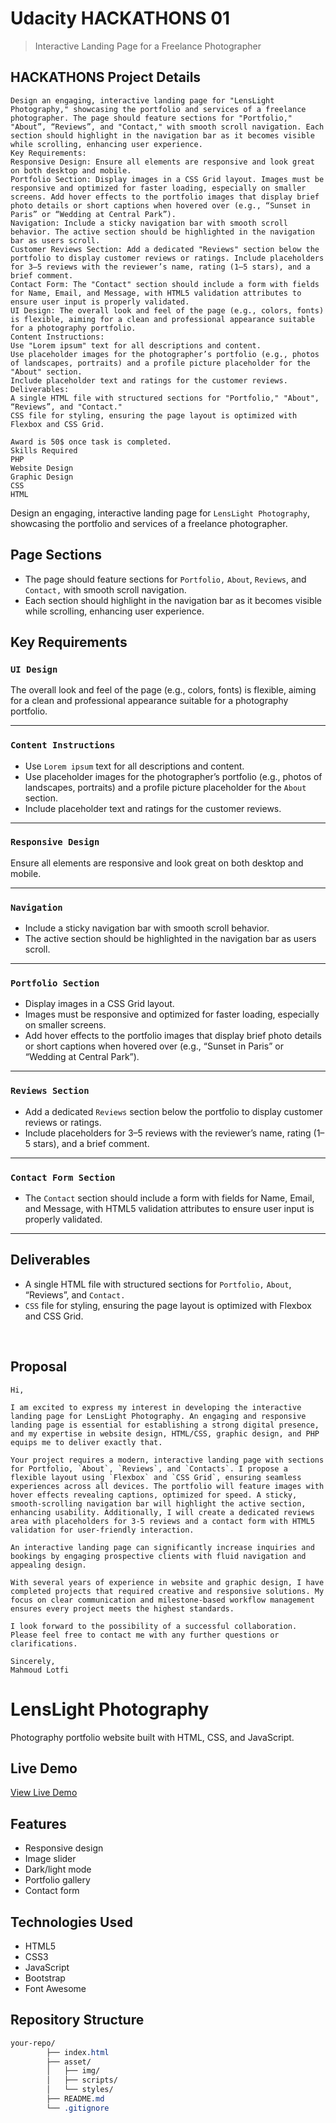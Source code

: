# Udacity HACKATHONS 01

> Interactive Landing Page for a Freelance Photographer

## HACKATHONS Project Details

```plaintext
Design an engaging, interactive landing page for "LensLight Photography," showcasing the portfolio and services of a freelance photographer. The page should feature sections for "Portfolio," "About”, “Reviews”, and "Contact," with smooth scroll navigation. Each section should highlight in the navigation bar as it becomes visible while scrolling, enhancing user experience.
Key Requirements:
Responsive Design: Ensure all elements are responsive and look great on both desktop and mobile.
Portfolio Section: Display images in a CSS Grid layout. Images must be responsive and optimized for faster loading, especially on smaller screens. Add hover effects to the portfolio images that display brief photo details or short captions when hovered over (e.g., “Sunset in Paris” or “Wedding at Central Park”).
Navigation: Include a sticky navigation bar with smooth scroll behavior. The active section should be highlighted in the navigation bar as users scroll.
Customer Reviews Section: Add a dedicated "Reviews" section below the portfolio to display customer reviews or ratings. Include placeholders for 3–5 reviews with the reviewer’s name, rating (1–5 stars), and a brief comment.
Contact Form: The "Contact" section should include a form with fields for Name, Email, and Message, with HTML5 validation attributes to ensure user input is properly validated.
UI Design: The overall look and feel of the page (e.g., colors, fonts) is flexible, aiming for a clean and professional appearance suitable for a photography portfolio.
Content Instructions:
Use "Lorem ipsum" text for all descriptions and content.
Use placeholder images for the photographer’s portfolio (e.g., photos of landscapes, portraits) and a profile picture placeholder for the "About" section.
Include placeholder text and ratings for the customer reviews.
Deliverables:
A single HTML file with structured sections for "Portfolio," "About", “Reviews”, and "Contact."
CSS file for styling, ensuring the page layout is optimized with Flexbox and CSS Grid.

Award is 50$ once task is completed.
Skills Required
PHP
Website Design
Graphic Design
CSS
HTML
```

Design an engaging, interactive landing page for `LensLight Photography`, showcasing the portfolio and services of a freelance photographer.

## Page Sections

- The page should feature sections for `Portfolio,` `About`, `Reviews`, and `Contact,` with smooth scroll navigation.
- Each section should highlight in the navigation bar as it becomes visible while scrolling, enhancing user experience.

## Key Requirements


### `UI Design`

The overall look and feel of the page (e.g., colors, fonts) is flexible, aiming for a clean and professional appearance suitable for a photography portfolio.

---

### `Content Instructions`

- Use `Lorem ipsum` text for all descriptions and content.
- Use placeholder images for the photographer’s portfolio (e.g., photos of landscapes, portraits) and a profile picture placeholder for the `About` section.
- Include placeholder text and ratings for the customer reviews.

---

### `Responsive Design`

Ensure all elements are responsive and look great on both desktop and mobile.

---

### `Navigation`

- Include a sticky navigation bar with smooth scroll behavior.
- The active section should be highlighted in the navigation bar as users scroll.

---

### `Portfolio Section`

- Display images in a CSS Grid layout.
- Images must be responsive and optimized for faster loading, especially on smaller screens.
- Add hover effects to the portfolio images that display brief photo details or short captions when hovered over (e.g., “Sunset in Paris” or “Wedding at Central Park”).

---

### `Reviews Section`

- Add a dedicated `Reviews` section below the portfolio to display customer reviews or ratings.
- Include placeholders for 3–5 reviews with the reviewer’s name, rating (1–5 stars), and a brief comment.

---

### `Contact Form Section`

- The `Contact` section should include a form with fields for Name, Email, and Message, with HTML5 validation attributes to ensure user input is properly validated.

---

## Deliverables

- A single HTML file with structured sections for `Portfolio,` `About`, “Reviews”, and `Contact.`
- `CSS` file for styling, ensuring the page layout is optimized with Flexbox and CSS Grid.

<br>


## Proposal

```plaintext
Hi,

I am excited to express my interest in developing the interactive landing page for LensLight Photography. An engaging and responsive landing page is essential for establishing a strong digital presence, and my expertise in website design, HTML/CSS, graphic design, and PHP equips me to deliver exactly that.

Your project requires a modern, interactive landing page with sections for Portfolio, `About`, `Reviews`, and `Contacts`. I propose a flexible layout using `Flexbox` and `CSS Grid`, ensuring seamless experiences across all devices. The portfolio will feature images with hover effects revealing captions, optimized for speed. A sticky, smooth-scrolling navigation bar will highlight the active section, enhancing usability. Additionally, I will create a dedicated reviews area with placeholders for 3-5 reviews and a contact form with HTML5 validation for user-friendly interaction.

An interactive landing page can significantly increase inquiries and bookings by engaging prospective clients with fluid navigation and appealing design.

With several years of experience in website and graphic design, I have completed projects that required creative and responsive solutions. My focus on clear communication and milestone-based workflow management ensures every project meets the highest standards.

I look forward to the possibility of a successful collaboration. Please feel free to contact me with any further questions or clarifications.

Sincerely,
Mahmoud Lotfi

```

# LensLight Photography

Photography portfolio website built with HTML, CSS, and JavaScript.

## Live Demo
[View Live Demo](https://yourusername.github.io/your-repo-name)

## Features

- Responsive design
- Image slider
- Dark/light mode
- Portfolio gallery
- Contact form

## Technologies Used

- HTML5
- CSS3
- JavaScript
- Bootstrap
- Font Awesome

## Repository Structure

```css
your-repo/
        ├── index.html
        ├── asset/
        │   ├── img/
        │   ├── scripts/
        │   └── styles/
        ├── README.md
        └── .gitignore
```
